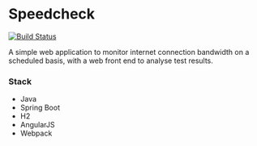 # Speedcheck
[![Build Status](https://travis-ci.org/Luke-Rogers/speedcheck.svg?branch=master)](https://travis-ci.org/Luke-Rogers/speedcheck)

A simple web application to monitor internet connection bandwidth on a scheduled basis, with a web front end to analyse test results.

### Stack
* Java
* Spring Boot
* H2
* AngularJS
* Webpack